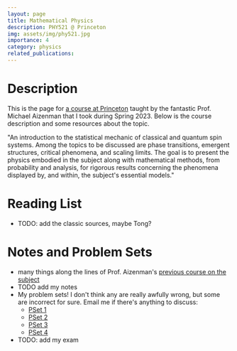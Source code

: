 ```yaml
---
layout: page
title: Mathematical Physics
description: PHY521 @ Princeton
img: assets/img/phy521.jpg
importance: 4
category: physics
related_publications: 
---
```


# Description
This is the page for <a href="https://registrar.princeton.edu/course-offerings/course-details?term=1234&courseid=012614">a course at Princeton</a> taught by the fantastic Prof. Michael Aizenman that I took during Spring 2023. Below is the course description and some resources about the topic.

"An introduction to the statistical mechanic of classical and quantum spin systems. Among the topics to be discussed are phase transitions, emergent structures, critical phenomena, and scaling limits. The goal is to present the physics embodied in the subject along with mathematical methods, from probability and analysis, for rigorous results concerning the phenomena displayed by, and within, the subject's essential models."

# Reading List
- TODO: add the classic sources, maybe Tong?

# Notes and Problem Sets
- many things along the lines of Prof. Aizenman's <a href="https://kiranvodrahalli.github.io/notes/mat597_notes.pdf">previous course on the subject</a>
- TODO add my notes
- My problem sets! I don't think any are really awfully wrong, but some are incorrect for sure. Email me if there's anything to discuss:
    - <a href="/assets/pdf/phy521/ps1.pdf">PSet 1</a>
    - <a href="/assets/pdf/phy521/ps2.pdf">PSet 2</a>
    - <a href="/assets/pdf/phy521/ps3.pdf">PSet 3</a>
    - <a href="/assets/pdf/phy521/ps4.pdf">PSet 4</a>
- TODO: add my exam
